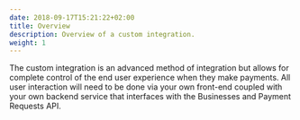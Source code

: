 ```yaml
---
date: 2018-09-17T15:21:22+02:00
title: Overview
description: Overview of a custom integration.
weight: 1
---
```


The custom integration is an advanced method of integration but allows for complete control of the end user experience when they make payments. All user interaction will need to be done via your own front-end coupled with your own backend service that interfaces with the Businesses and Payment Requests API.